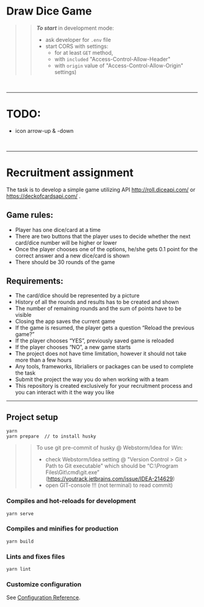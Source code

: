 # Draw Dice Game

> > **_To start_** in development mode:
> >
> > - ask developer for `.env` file
> > - start CORS with settings:
> >   - for at least `GET` method,
> >   - with `included` "Access-Control-Allow-Header"
> >   - with `origin` value of "Access-Control-Allow-Origin" settings)

<br/><hr/>

# TODO:

- icon arrow-up & -down

<br/><hr/>

# Recruitment assignment

The task is to develop a simple game utilizing API http://roll.diceapi.com/ or https://deckofcardsapi.com/ .

## Game rules:

- Player has one dice/card at a time
- There are two buttons that the player uses to decide whether the next card/dice number will be higher or lower
- Once the player chooses one of the options, he/she gets 0.1 point for the correct answer and a new dice/card is shown
- There should be 30 rounds of the game

## Requirements:

- The card/dice should be represented by a picture
- History of all the rounds and results has to be created and shown
- The number of remaining rounds and the sum of points have to be visible
- Closing the app saves the current game
- If the game is resumed, the player gets a question “Reload the previous game?”
- If the player chooses “YES”, previously saved game is reloaded
- If the player chooses “NO”, a new game starts
- The project does not have time limitation, however it should not take more than a few hours
- Any tools, frameworks, librialiers or packages can be used to complete the task
- Submit the project the way you do when working with a team
- This repository is created exclusively for your recruitment process and you can interact with it the way you like

<hr/>

## Project setup

```
yarn
yarn prepare  // to install husky
```

> > To use git pre-commit of husky @ Webstorm/Idea for Win:
> >
> > - check Webstorm/Idea setting @ "Version Control > Git > Path to Git executable" which should be “C:\Program Files\Git\cmd\git.exe” (https://youtrack.jetbrains.com/issue/IDEA-214629)
> > - open GIT-console !!! (not terminal) to read commit)

### Compiles and hot-reloads for development

```
yarn serve
```

### Compiles and minifies for production

```
yarn build
```

### Lints and fixes files

```
yarn lint
```

### Customize configuration

See [Configuration Reference](https://cli.vuejs.org/config/).
